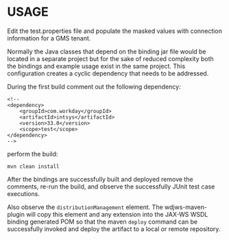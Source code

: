 # USAGE

Edit the test.properties file and populate the masked values with connection information for a GMS tenant.

Normally the Java classes that depend on the binding jar file would be located in a separate project but for the sake of reduced complexity both the bindings and example usage exist in the same project. This configuration creates a cyclic dependency that needs to be addressed.

During the first build comment out the following dependency:

```
<!--
<dependency>
	<groupId>com.workday</groupId>
	<artifactId>intsys</artifactId>
	<version>33.0</version>
	<scope>test</scope>
</dependency>
-->

```

perform the build:

`mvn clean install`

After the bindings are successfully built and deployed remove the comments, re-run the build, and observe the successfully JUnit test case executions.  

Also observe the `distributionManagement` element. The wdjws-maven-plugin will copy this element and any extension into the JAX-WS WSDL binding generated POM so that the maven `deploy` command can be successfully invoked and deploy the artifact to a local or remote repository.  



